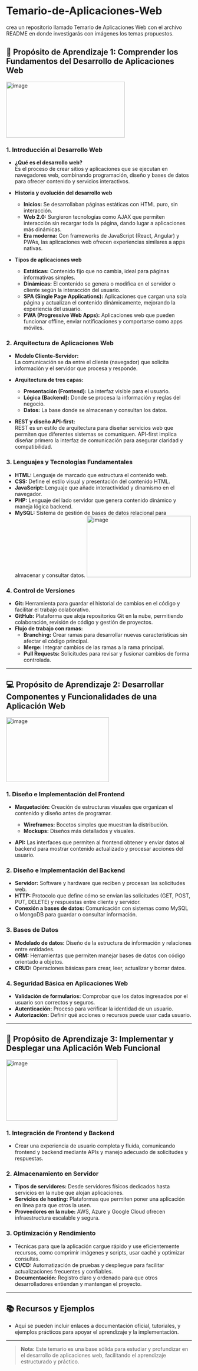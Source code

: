 # Temario-de-Aplicaciones-Web
crea un repositorio llamado Temario de Aplicaciones Web con el archivo README en donde investigarás con imágenes los temas propuestos.

## 🧠 Propósito de Aprendizaje 1: Comprender los Fundamentos del Desarrollo de Aplicaciones Web
<img width="322" height="151" alt="image" src="https://github.com/user-attachments/assets/0ff91ba9-cb3c-45d6-aa3c-fa564fa57054" />


### 1. Introducción al Desarrollo Web
- **¿Qué es el desarrollo web?**  
  Es el proceso de crear sitios y aplicaciones que se ejecutan en navegadores web, combinando programación, diseño y bases de datos para ofrecer contenido y servicios interactivos.
  
- **Historia y evolución del desarrollo web**  
  - **Inicios:** Se desarrollaban páginas estáticas con HTML puro, sin interacción.  
  - **Web 2.0:** Surgieron tecnologías como AJAX que permiten interacción sin recargar toda la página, dando lugar a aplicaciones más dinámicas.  
  - **Era moderna:** Con frameworks de JavaScript (React, Angular) y PWAs, las aplicaciones web ofrecen experiencias similares a apps nativas.

- **Tipos de aplicaciones web**  
  - **Estáticas:** Contenido fijo que no cambia, ideal para páginas informativas simples.  
  - **Dinámicas:** El contenido se genera o modifica en el servidor o cliente según la interacción del usuario.  
  - **SPA (Single Page Applications):** Aplicaciones que cargan una sola página y actualizan el contenido dinámicamente, mejorando la experiencia del usuario.  
  - **PWA (Progressive Web Apps):** Aplicaciones web que pueden funcionar offline, enviar notificaciones y comportarse como apps móviles.

### 2. Arquitectura de Aplicaciones Web
- **Modelo Cliente-Servidor:**  
  La comunicación se da entre el cliente (navegador) que solicita información y el servidor que procesa y responde.

- **Arquitectura de tres capas:**  
  - **Presentación (Frontend):** La interfaz visible para el usuario.  
  - **Lógica (Backend):** Donde se procesa la información y reglas del negocio.  
  - **Datos:** La base donde se almacenan y consultan los datos.

- **REST y diseño API-first:**  
  REST es un estilo de arquitectura para diseñar servicios web que permiten que diferentes sistemas se comuniquen. API-first implica diseñar primero la interfaz de comunicación para asegurar claridad y compatibilidad.

### 3. Lenguajes y Tecnologías Fundamentales
- **HTML:** Lenguaje de marcado que estructura el contenido web.  
- **CSS:** Define el estilo visual y presentación del contenido HTML.  
- **JavaScript:** Lenguaje que añade interactividad y dinamismo en el navegador.  
- **PHP:** Lenguaje del lado servidor que genera contenido dinámico y maneja lógica backend.  
- **MySQL:** Sistema de gestión de bases de datos relacional para almacenar y consultar datos.
  <img width="282" height="166" alt="image" src="https://github.com/user-attachments/assets/84bf19f0-2030-400e-8c4e-230a504a61ad" />


### 4. Control de Versiones
- **Git:** Herramienta para guardar el historial de cambios en el código y facilitar el trabajo colaborativo.  
- **GitHub:** Plataforma que aloja repositorios Git en la nube, permitiendo colaboración, revisión de código y gestión de proyectos.  
- **Flujo de trabajo con ramas:**  
  - **Branching:** Crear ramas para desarrollar nuevas características sin afectar el código principal.  
  - **Merge:** Integrar cambios de las ramas a la rama principal.  
  - **Pull Requests:** Solicitudes para revisar y fusionar cambios de forma controlada.

---

## 💻 Propósito de Aprendizaje 2: Desarrollar Componentes y Funcionalidades de una Aplicación Web
<img width="279" height="175" alt="image" src="https://github.com/user-attachments/assets/3f61f89e-955d-4f23-ace1-16a6849e9c6e" />




### 1. Diseño e Implementación del Frontend
- **Maquetación:** Creación de estructuras visuales que organizan el contenido y diseño antes de programar.  
  - **Wireframes:** Bocetos simples que muestran la distribución.  
  - **Mockups:** Diseños más detallados y visuales.

- **API:** Las interfaces que permiten al frontend obtener y enviar datos al backend para mostrar contenido actualizado y procesar acciones del usuario.

### 2. Diseño e Implementación del Backend
- **Servidor:** Software y hardware que reciben y procesan las solicitudes web.  
- **HTTP:** Protocolo que define cómo se envían las solicitudes (GET, POST, PUT, DELETE) y respuestas entre cliente y servidor.  
- **Conexión a bases de datos:** Comunicación con sistemas como MySQL o MongoDB para guardar o consultar información.

### 3. Bases de Datos
- **Modelado de datos:** Diseño de la estructura de información y relaciones entre entidades.  
- **ORM:** Herramientas que permiten manejar bases de datos con código orientado a objetos.  
- **CRUD:** Operaciones básicas para crear, leer, actualizar y borrar datos.

### 4. Seguridad Básica en Aplicaciones Web
- **Validación de formularios:** Comprobar que los datos ingresados por el usuario son correctos y seguros.  
- **Autenticación:** Proceso para verificar la identidad de un usuario.  
- **Autorización:** Definir qué acciones o recursos puede usar cada usuario.

---

## 🚀 Propósito de Aprendizaje 3: Implementar y Desplegar una Aplicación Web Funcional
<img width="302" height="166" alt="image" src="https://github.com/user-attachments/assets/703e5773-4983-41fe-a450-b83a8b62db3b" />



### 1. Integración de Frontend y Backend
- Crear una experiencia de usuario completa y fluida, comunicando frontend y backend mediante APIs y manejo adecuado de solicitudes y respuestas.

### 2. Almacenamiento en Servidor
- **Tipos de servidores:** Desde servidores físicos dedicados hasta servicios en la nube que alojan aplicaciones.  
- **Servicios de hosting:** Plataformas que permiten poner una aplicación en línea para que otros la usen.  
- **Proveedores en la nube:** AWS, Azure y Google Cloud ofrecen infraestructura escalable y segura.

### 3. Optimización y Rendimiento
- Técnicas para que la aplicación cargue rápido y use eficientemente recursos, como comprimir imágenes y scripts, usar caché y optimizar consultas.  
- **CI/CD:** Automatización de pruebas y despliegue para facilitar actualizaciones frecuentes y confiables.  
- **Documentación:** Registro claro y ordenado para que otros desarrolladores entiendan y mantengan el proyecto.

---

## 📚 Recursos y Ejemplos

- Aquí se pueden incluir enlaces a documentación oficial, tutoriales, y ejemplos prácticos para apoyar el aprendizaje y la implementación.

---

> **Nota:** Este temario es una base sólida para estudiar y profundizar en el desarrollo de aplicaciones web, facilitando el aprendizaje estructurado y práctico.

